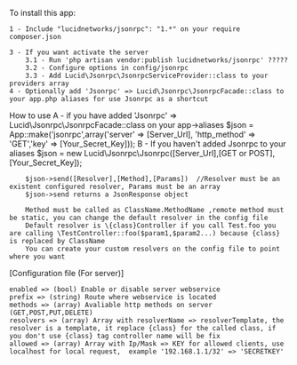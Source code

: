 
To install this app:

    1 - Include "lucidnetworks/jsonrpc": "1.*" on your require composer.json

    3 - If you want activate the server
        3.1 - Run 'php artisan vendor:publish lucidnetworks/jsonrpc' ?????
        3.2 - Configure options in config/jsonrpc
        3.3 - Add Lucid\Jsonrpc\JsonrpcServiceProvider::class to your providers array
    4 - Optionally add 'Jsonrpc' => Lucid\Jsonrpc\JsonrpcFacade::class to your app.php aliases for use Jsonrpc as a shortcut


How to use
         A - if you have added 'Jsonrpc' => Lucid\Jsonrpc\JsonrpcFacade::class on your app->aliases
            $json = App::make('jsonrpc',array('server' => [Server_Url], 'http_method' => 'GET','key' => [Your_Secret_Key]));
         B - If you haven't added Jsonrpc to your aliases
            $json = new Lucid\Jsonrpc\Jsonrpc([Server_Url],[GET or POST],[Your_Secret_Key]);

        $json->send([Resolver],[Method],[Params])  //Resolver must be an existent configured resolver, Params must be an array
        $json->send returns a JsonResponse object

        Method must be called as ClassName.MethodName ,remote method must be static, you can change the default resolver in the config file
        Default resolver is \{class}Controller if you call Test.foo you are calling \TestController::foo($param1,$param2...) because {class} is replaced by ClassName
        You can create your custom resolvers on the config file to point where you want


[Configuration file (For server)]

    enabled => (bool) Enable or disable server webservice
    prefix => (string) Route where webservice is located
    methods => (array) Avaliable http methods on server (GET,POST,PUT,DELETE)
    resolvers => (array) Array with resolverName => resolverTemplate, the resolver is a template, it replace {class} for the called class, if you don't use {class} tag controller name will be fix
    allowed => (array) Array with Ip/Mask => KEY for allowed clients, use localhost for local request,  example '192.168.1.1/32' => 'SECRETKEY'
